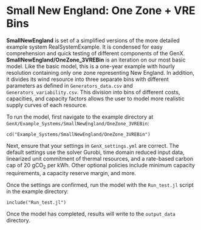 # Small New England: One Zone + VRE Bins

**SmallNewEngland** is set of a simplified versions of the more detailed example system RealSystemExample. It is condensed for easy comprehension and quick testing of different components of the GenX. **SmallNewEngland/OneZone_3VREBin** is an iteration on our most basic model. Like the basic model, this is a one-year example with hourly resolution containing only one zone representing New England. In addition, it divides its wind resource into three separate bins with different parameters as defined in `Generators_data.csv` and `Generators_variability.csv`. This division into bins of different costs, capacities, and capacity factors allows the user to model more realistic supply curves of each resource. 

To run the model, first navigate to the example directory at `GenX/Example_Systems/SmallNewEngland/OneZone_3VREBin`:

`cd("Example_Systems/SmallNewEngland/OneZone_3VREBin")`
   
Next, ensure that your settings in `GenX_settings.yml` are correct. The default settings use the solver Gurobi, time domain reduced input data, linearized unit commitment of thermal resources, and a rate-based carbon cap of 20 gCO<sub>2</sub> per kWh. Other optional policies include minimum capacity requirements, a capacity reserve margin, and more. 

Once the settings are confirmed, run the model with the `Run_test.jl` script in the example directory:

`include("Run_test.jl")`

Once the model has completed, results will write to the `output_data` directory.